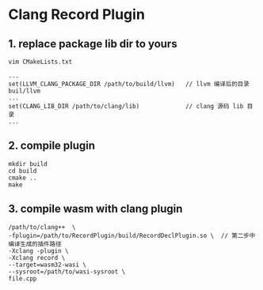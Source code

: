 # Clang Record Plugin

## 1. replace package lib dir to yours
```
vim CMakeLists.txt

...
set(LLVM_CLANG_PACKAGE_DIR /path/to/build/llvm)   // llvm 编译后的目录 buil/llvm
...
set(CLANG_LIB_DIR /path/to/clang/lib)             // clang 源码 lib 目录
...
```

## 2. compile plugin
```
mkdir build
cd build
cmake ..
make
```

## 3. compile wasm with clang plugin
```
/path/to/clang++  \ 
-fplugin=/path/to/RecordPlugin/build/RecordDeclPlugin.so \  // 第二步中编译生成的插件路径
-Xclang -plugin \
-Xclang record \
--target=wasm32-wasi \
--sysroot=/path/to/wasi-sysroot \
file.cpp  
```

